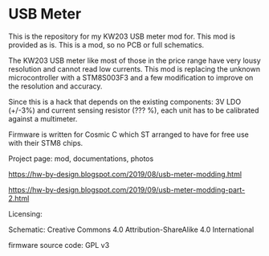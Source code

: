 USB Meter
=========

This is the repository for my KW203 USB meter mod for.
This mod is provided as is. This is a mod, so no PCB or full schematics.

The KW203 USB meter like most of those in the price range have very lousy
resolution and cannot read low currents.  This mod is replacing the
unknown microcontroller with a STM8S003F3 and a few modification to 
improve on the resolution and accuracy.

Since this is a hack that depends on the existing components: 
3V LDO (+/-3%) and current sensing resistor (??? %), each unit has to be 
calibrated against a multimeter.

Firmware is written for Cosmic C which ST arranged to have for free use 
with their STM8 chips.

Project page: mod, documentations, photos

https://hw-by-design.blogspot.com/2019/08/usb-meter-modding.html

https://hw-by-design.blogspot.com/2019/09/usb-meter-modding-part-2.html

Licensing:

Schematic: Creative Commons 4.0 Attribution-ShareAlike 4.0 International

firmware source code: GPL v3
